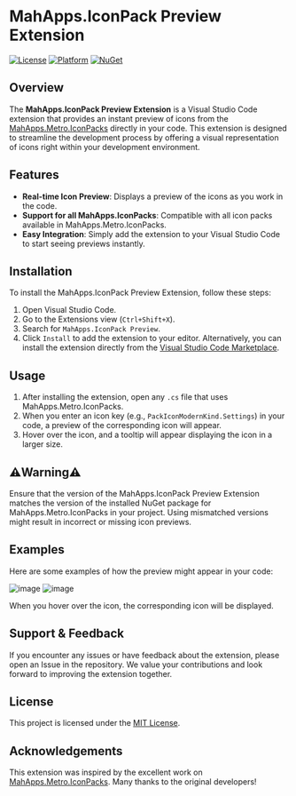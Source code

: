 # MahApps.IconPack Preview Extension

[![License](https://img.shields.io/badge/license-MIT-blue.svg)](LICENSE)
[![Platform](https://img.shields.io/badge/platform-.NET-blue.svg)](https://dotnet.microsoft.com/)
[![NuGet](https://img.shields.io/nuget/v/MahApps.Metro.IconPacks.svg)](https://www.nuget.org/packages/MahApps.Metro.IconPacks)


## Overview

The **MahApps.IconPack Preview Extension** is a Visual Studio Code extension that provides an instant preview of icons from the [MahApps.Metro.IconPacks](https://github.com/MahApps/MahApps.Metro.IconPacks) directly in your code. This extension is designed to streamline the development process by offering a visual representation of icons right within your development environment.

## Features

- **Real-time Icon Preview**: Displays a preview of the icons as you work in the code.
- **Support for all MahApps.IconPacks**: Compatible with all icon packs available in MahApps.Metro.IconPacks.
- **Easy Integration**: Simply add the extension to your Visual Studio Code to start seeing previews instantly.

## Installation

To install the MahApps.IconPack Preview Extension, follow these steps:

1. Open Visual Studio Code.
2. Go to the Extensions view (`Ctrl+Shift+X`).
3. Search for `MahApps.IconPack Preview`.
4. Click `Install` to add the extension to your editor.
   Alternatively, you can install the extension directly from the [Visual Studio Code Marketplace](https://marketplace.visualstudio.com/items?itemName=davq.MahAppsIconPackPreview).

## Usage

1. After installing the extension, open any `.cs` file that uses MahApps.Metro.IconPacks.
2. When you enter an icon key (e.g., `PackIconModernKind.Settings`) in your code, a preview of the corresponding icon will appear.
3. Hover over the icon, and a tooltip will appear displaying the icon in a larger size.

## ⚠️Warning⚠️

Ensure that the version of the MahApps.IconPack Preview Extension matches the version of the installed NuGet package for MahApps.Metro.IconPacks in your project. Using mismatched versions might result in incorrect or missing icon previews.

## Examples

Here are some examples of how the preview might appear in your code:

![image](https://github.com/user-attachments/assets/4c7b7c51-bb2c-468c-91f0-a54956ac2d48)
![image](https://github.com/user-attachments/assets/3a556053-1ff1-4347-839e-075bb37a7690)


When you hover over the icon, the corresponding icon will be displayed.

## Support & Feedback

If you encounter any issues or have feedback about the extension, please open an Issue in the repository. We value your contributions and look forward to improving the extension together.

## License

This project is licensed under the [MIT License](LICENSE).

## Acknowledgements

This extension was inspired by the excellent work on [MahApps.Metro.IconPacks](https://github.com/MahApps/MahApps.Metro.IconPacks). Many thanks to the original developers!
